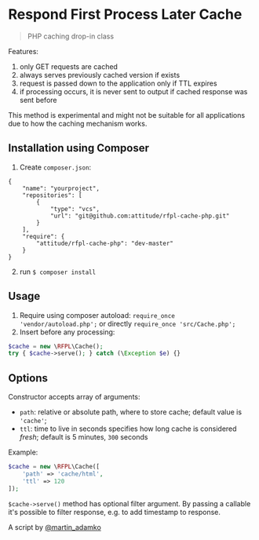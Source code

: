 # Respond First Process Later Cache

> PHP caching drop-in class

Features:

1. only GET requests are cached
1. always serves previously cached version if exists
1. request is passed down to the application only if TTL expires
1. if processing occurs, it is never sent to output if cached response was sent before

This method is experimental and might not be suitable for all applications due to how the caching mechanism works.

## Installation using Composer

1. Create `composer.json`:
```
{
    "name": "yourproject",
    "repositories": [
        {
            "type": "vcs",
            "url": "git@github.com:attitude/rfpl-cache-php.git"
        }
    ],
    "require": {
        "attitude/rfpl-cache-php": "dev-master"
    }
}
```
2. run `$ composer install`

## Usage

1. Require using composer autoload: `require_once 'vendor/autoload.php';` or directly `require_once 'src/Cache.php';`
2. Insert before any processing:
```php
$cache = new \RFPL\Cache();
try { $cache->serve(); } catch (\Exception $e) {}
```

## Options

Constructor accepts array of arguments:

- `path`: relative or absolute path, where to store cache; default value is `'cache'`;
- `ttl`: time to live in seconds specifies how long cache is considered *fresh*; default is 5 minutes, `300` seconds

Example:

```php
$cache = new \RFPL\Cache([
    'path' => 'cache/html',
    'ttl' => 120
]);
```

`$cache->serve()` method has optional filter argument. By passing a callable it's possible to filter response, e.g. to add timestamp to response.

A script by [@martin_adamko](https://twitter.com/martin_adamko)
